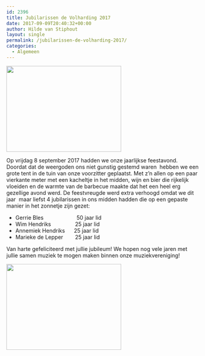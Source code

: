 ```yaml
---
id: 2396
title: Jubilarissen de Volharding 2017
date: 2017-09-09T20:40:32+00:00
author: Hilde van Stiphout
layout: single
permalink: /jubilarissen-de-volharding-2017/
categories:
  - Algemeen
---
```

<img class="alignnone size-medium wp-image-2397" src="http://devolhardingduizel.nl/cms/wp-content/uploads/2017/09/Feestavond_De_Volharding_08-09-2017_461-300x225.jpg" alt="" width="300" height="225" srcset="http://devolhardingduizel.nl/cms/wp-content/uploads/2017/09/Feestavond_De_Volharding_08-09-2017_461-300x225.jpg 300w, http://devolhardingduizel.nl/cms/wp-content/uploads/2017/09/Feestavond_De_Volharding_08-09-2017_461-768x576.jpg 768w, http://devolhardingduizel.nl/cms/wp-content/uploads/2017/09/Feestavond_De_Volharding_08-09-2017_461-1024x768.jpg 1024w, http://devolhardingduizel.nl/cms/wp-content/uploads/2017/09/Feestavond_De_Volharding_08-09-2017_461-750x563.jpg 750w" sizes="(max-width: 300px) 100vw, 300px" />

Op vrijdag 8 september 2017 hadden we onze jaarlijkse feestavond. Doordat&nbsp;dat de weergoden ons niet gunstig gestemd waren &nbsp;hebben we een grote tent in de tuin van onze voorzitter geplaatst. Met z&#8217;n allen op een paar vierkante meter met een kacheltje in het midden, wijn en bier die rijkelijk vloeiden en de warmte van de barbecue maakte dat het een heel erg gezellige avond werd. De feestvreugde werd extra verhoogd omdat we dit jaar &nbsp;maar liefst 4 jubilarissen in ons midden hadden die op een gepaste manier in het zonnetje zijn gezet:

  * Gerrie Bles &nbsp; &nbsp; &nbsp; &nbsp; &nbsp; &nbsp; &nbsp; &nbsp; &nbsp; &nbsp; &nbsp;50 jaar lid
  * Wim Hendriks &nbsp; &nbsp; &nbsp; &nbsp; &nbsp; &nbsp; &nbsp; &nbsp;25 jaar lid
  * Annemiek Hendriks &nbsp; &nbsp; &nbsp;25 jaar lid
  * Marieke de Lepper &nbsp; &nbsp; &nbsp; &nbsp;25 jaar lid&nbsp;

Van harte gefeliciteerd met jullie jubileum! We hopen nog vele jaren met jullie samen muziek te mogen maken binnen onze muziekvereniging!

<img class="alignnone size-medium wp-image-2399" src="http://devolhardingduizel.nl/cms/wp-content/uploads/2017/09/Feestavond_De_Volharding_08-09-2017_501-300x225.jpg" alt="" width="300" height="225" srcset="http://devolhardingduizel.nl/cms/wp-content/uploads/2017/09/Feestavond_De_Volharding_08-09-2017_501-300x225.jpg 300w, http://devolhardingduizel.nl/cms/wp-content/uploads/2017/09/Feestavond_De_Volharding_08-09-2017_501-768x576.jpg 768w, http://devolhardingduizel.nl/cms/wp-content/uploads/2017/09/Feestavond_De_Volharding_08-09-2017_501-1024x768.jpg 1024w, http://devolhardingduizel.nl/cms/wp-content/uploads/2017/09/Feestavond_De_Volharding_08-09-2017_501-750x563.jpg 750w" sizes="(max-width: 300px) 100vw, 300px" />